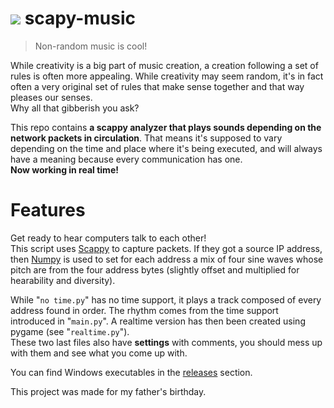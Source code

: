 # <img src='https://raw.githubusercontent.com/breeev/scapy-music/main/logo.ico?sanitize=true&raw=true'/> scapy-music
> Non-random music is cool!  

  While creativity is a big part of music creation, a creation following a set of rules is often more appealing. While creativity may seem random, it's in fact often a very original set of rules that make sense together and that way pleases our senses.  
Why all that gibberish you ask?  

This repo contains <b>a scappy analyzer that plays sounds depending on the network packets in circulation</b>. That means it's supposed to vary depending on the time and place where it's being executed, and will always have a meaning because every communication has one.  
<b>Now working in real time!</b>  

# Features
Get ready to hear computers talk to each other!  
This script uses <a href="https://scapy.net/">Scappy</a> to capture packets. If they got a source IP address, then <a href="https://numpy.org/">Numpy</a> is used to set for each address a mix of four sine waves whose pitch are from the four address bytes (slightly offset and multiplied for hearability and diversity).  

While "```no time.py```" has no time support, it plays a track composed of every address found in order. The rhythm comes from the time support introduced in "```main.py```". A realtime version has then been created using pygame (see "```realtime.py```").  
These two last files also have <b>settings</b> with comments, you should mess up with them and see what you come up with.  

You can find Windows executables in the <a href="https://github.com/breeev/scapy-music/releases">releases</a> section.



This project was made for my father's birthday.
